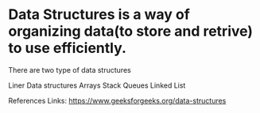 # Data Structures is a way of organizing data(to store and retrive) to use efficiently. 
There are two type of data structures 

Liner Data structures 
   Arrays
   Stack
   Queues 
   Linked List

References Links:
https://www.geeksforgeeks.org/data-structures


